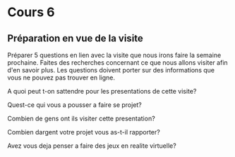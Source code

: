 # Cours 6
## Préparation en vue de la visite
Préparer 5 questions en lien avec la visite que nous irons faire la semaine prochaine. Faites des recherches concernant ce que nous allons visiter afin d'en savoir plus. Les questions doivent porter sur des informations que vous ne pouvez pas trouver en ligne. 

A quoi peut t-on sattendre pour les presentations de cette visite?

Quest-ce qui vous a pousser a faire se projet?

Combien de gens ont ils visiter cette presentation?

Combien dargent votre projet vous as-t-il rapporter?

Avez vous deja penser a faire des jeux en realite virtuelle?
